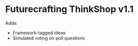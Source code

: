 # Futurecrafting ThinkShop v1.1

Adds:
- Framework-tagged ideas
- Simulated voting on poll questions
